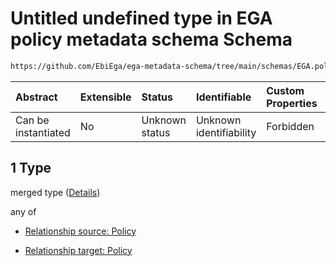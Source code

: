 # Untitled undefined type in EGA policy metadata schema Schema

```txt
https://github.com/EbiEga/ega-metadata-schema/tree/main/schemas/EGA.policy.json#/properties/policy_relationships/items/allOf/1/anyOf/1/allOf/1
```



| Abstract            | Extensible | Status         | Identifiable            | Custom Properties | Additional Properties | Access Restrictions | Defined In                                                                   |
| :------------------ | :--------- | :------------- | :---------------------- | :---------------- | :-------------------- | :------------------ | :--------------------------------------------------------------------------- |
| Can be instantiated | No         | Unknown status | Unknown identifiability | Forbidden         | Allowed               | none                | [EGA.policy.json\*](../../../schemas/EGA.policy.json "open original schema") |

## 1 Type

merged type ([Details](ega-16-properties-policy-relationships-items-allof-relationship-constraints-for-a-policy-anyof-allowed-relationships-of-type-grouped_with-same_as-optional-ones-allof-1.md))

any of

*   [Relationship source: Policy](ega-12-definitions-relationship-source-policy.md "check type definition")

*   [Relationship target: Policy](ega-12-definitions-relationship-target-policy.md "check type definition")

